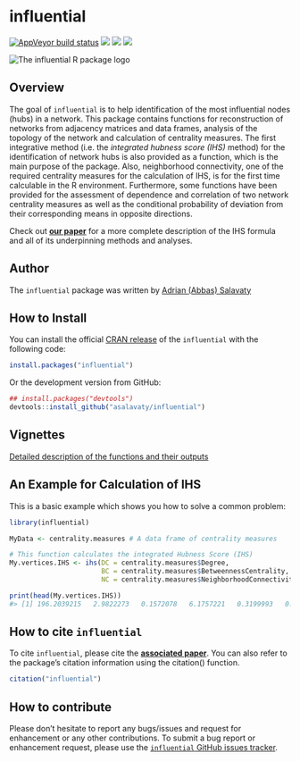 
<!-- README.md is generated from README.Rmd. Please edit that file -->

# influential

<!-- badges: start -->

[![AppVeyor build
status](https://ci.appveyor.com/api/projects/status/github/asalavaty/influential?branch=master&svg=true)](https://ci.appveyor.com/project/asalavaty/influential)
[![](https://www.r-pkg.org/badges/version/influential?color=blue)](https://cran.r-project.org/package=influential)
[![](http://cranlogs.r-pkg.org/badges/grand-total/influential?color=green)](https://cran.r-project.org/package=influential)
[![](https://img.shields.io/badge/First%20integrative%20method%20for-Hub%20identification-blue.svg)](https://doi.org/10.1101/2020.02.17.953430)
<!-- badges: end -->

![The influential R package
logo](https://github.com/asalavaty/influential/blob/master/logo.png)

## Overview

The goal of `influential` is to help identification of the most
influential nodes (hubs) in a network. This package contains functions
for reconstruction of networks from adjacency matrices and data frames,
analysis of the topology of the network and calculation of centrality
measures. The first integrative method (i.e. the *integrated hubness
score (IHS)* method) for the identification of network hubs is also
provided as a function, which is the main purpose of the package. Also,
neighborhood connectivity, one of the required centrality measures for
the calculation of IHS, is for the first time calculable in the R
environment. Furthermore, some functions have been provided for the
assessment of dependence and correlation of two network centrality
measures as well as the conditional probability of deviation from their
corresponding means in opposite directions.

Check out [**our paper**](https://doi.org/10.1101/2020.02.17.953430) for
a more complete description of the IHS formula and all of its
underpinning methods and analyses.

## Author

The `influential` package was written by [Adrian (Abbas)
Salavaty](https://www.AbbasSalavaty.com)

## How to Install

You can install the official [CRAN
release](https://cran.r-project.org/package=influential) of the
`influential` with the following code:

``` r
install.packages("influential")
```

Or the development version from GitHub:

``` r
## install.packages("devtools")
devtools::install_github("asalavaty/influential")
```

## Vignettes

[Detailed description of the functions and their
outputs](https://github.com/asalavaty/influential/blob/master/vignettes/Vignettes.md)

## An Example for Calculation of IHS

This is a basic example which shows you how to solve a common problem:

``` r
library(influential)

MyData <- centrality.measures # A data frame of centrality measures

# This function calculates the integrated Hubness Score (IHS)
My.vertices.IHS <- ihs(DC = centrality.measures$Degree,
                       BC = centrality.measures$BetweennessCentrality,
                       NC = centrality.measures$NeighborhoodConnectivity)

print(head(My.vertices.IHS))
#> [1] 196.2039215   2.9822273   0.1572078   6.1757221   0.3199993   0.5095222
```

## How to cite `influential`

To cite `influential`, please cite the [**associated
paper**](https://doi.org/10.1101/2020.02.17.953430). You can also refer
to the package’s citation information using the citation() function.

``` r
citation("influential")
```

## How to contribute

Please don’t hesitate to report any bugs/issues and request for
enhancement or any other contributions. To submit a bug report or
enhancement request, please use the [`influential` GitHub issues
tracker](https://github.com/asalavaty/influential/issues).
